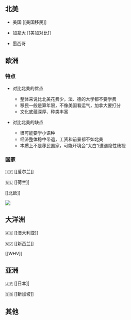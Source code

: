 ## 北美

- 美国 [[美国移民]]

- 加拿大 [[美加对比]]

- 墨西哥

## 欧洲

### 特点

- 对比北美的优点
	- 整体来说比北美花费少，法、德的大学都不要学费
	- 移民一般是算年限，不像美国看运气，加拿大要打分
	- 文化底蕴深厚、种类丰富

- 对比北美的缺点
	- 很可能要学小语种
	- 经济整体稳中带退，工资和前景都不如北美
	- 本质上不是移民国家，可能环境会“太白”/遭遇隐性歧视

### 国家

🇮🇪 [[爱尔兰]]

🇳🇱 [[荷兰]]

[[北欧]]

![](https://picture-guan.oss-cn-hangzhou.aliyuncs.com/IMG_2266.JPG)

## 大洋洲

🇦🇺 [[澳大利亚]]

🇳🇿 [[新西兰]]

[[WHV]]

## 亚洲

🇯🇵 [[日本]]

🇸🇬 [[新加坡]]

## 其他

